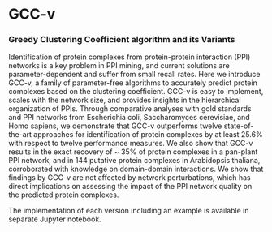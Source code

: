 # GCC-v

### Greedy Clustering Coefficient algorithm and its Variants

Identification of protein complexes from protein-protein interaction (PPI) networks is a key problem in PPI mining, and current solutions are parameter-dependent and suffer from small recall rates. Here we introduce GCC-v, a family of parameter-free algorithms to accurately predict protein complexes based on the clustering coefficient. GCC-v is easy to implement, scales with the network size, and provides insights in the hierarchical organization of PPIs. Through comparative analyses with gold standards and PPI networks from Escherichia coli, Saccharomyces cerevisiae, and Homo sapiens, we demonstrate that GCC-v outperforms twelve state-of-the-art approaches for identification of protein complexes by at least 25.6% with respect to twelve performance measures. We also show that GCC-v results in the exact recovery of ~ 35% of protein complexes in a pan-plant PPI network, and in 144 putative protein complexes in Arabidopsis thaliana, corroborated with knowledge on domain-domain interactions. We show that findings by GCC-v are not affected by network perturbations, which has direct implications on assessing the impact of the PPI network quality on the predicted protein complexes. 

The implementation of each version including an example is available in separate Jupyter notebook.
